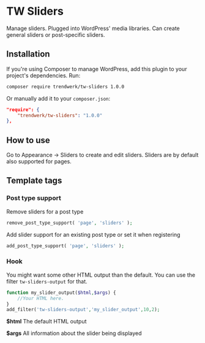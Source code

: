 # TW Sliders

Manage sliders. Plugged into WordPress' media libraries. Can create general sliders or post-specific sliders.

## Installation
If you're using Composer to manage WordPress, add this plugin to your project's dependencies. Run:
```sh
composer require trendwerk/tw-sliders 1.0.0
```

Or manually add it to your `composer.json`:
```json
"require": {
	"trendwerk/tw-sliders": "1.0.0"
},
```

## How to use
Go to Appearance -> Sliders to create and edit sliders. Sliders are by default also supported for pages.


## Template tags

### Post type support

Remove sliders for a post type

```php
remove_post_type_support( 'page', 'sliders' );
```

Add slider support for an existing post type or set it when registering

```php
add_post_type_support( 'page', 'sliders' );
```


### Hook

You might want some other HTML output than the default. You can use the filter `tw-sliders-output` for that.

```php
function my_slider_output($html,$args) {
	//Your HTML here.
}
add_filter('tw-sliders-output','my_slider_output',10,2);
```

**$html** The default HTML output

**$args** All information about the slider being displayed
